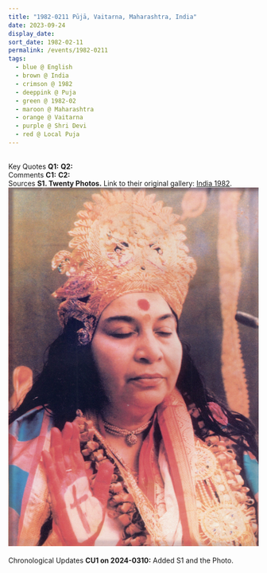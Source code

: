 ```yaml
---
title: "1982-0211 Pūjā, Vaitarna, Maharashtra, India"
date: 2023-09-24
display_date: 
sort_date: 1982-02-11
permalink: /events/1982-0211
tags:
  - blue @ English
  - brown @ India
  - crimson @ 1982
  - deeppink @ Puja
  - green @ 1982-02
  - maroon @ Maharashtra
  - orange @ Vaitarna
  - purple @ Shri Devi
  - red @ Local Puja
---
```


<br>

<wave-list>
  <list-title color="DarkSeaGreen" width="55">Key Quotes</list-title>
  <list-item color="BlanchedAlmond" width="280"><b>Q1:</b> <i></i></list-item>
  <list-item color="Lavender" width="280"><b>Q2:</b> <i></i></list-item>
</wave-list>

<br>

<wave-list>
  <list-title color="DarkSeaGreen" width="55">Comments</list-title>
  <list-item color="BlanchedAlmond" width="280"><b>C1:</b> <i></i></list-item>
  <list-item color="Lavender" width="280"><b>C2:</b> <i></i></list-item>
</wave-list>

<br>

<wave-list>
  <list-title color="DarkSeaGreen" width="40">Sources</list-title>
  <list-item color="BlanchedAlmond"  width="280"><b>S1. Twenty Photos.</b> Link to their original gallery: <a href="https://eternalmoments.smugmug.com/Countries/India/1982">India 1982</a>.</list-item>
</wave-list>

<div style="text-align: center"><img src="/images/1982-0211_Puja,_Vaitarna,_Maharashtra,_India_07_(from_tif)_(Yogi_Mahajan_Collection).jpg" /></div>

<br>

<wave-list>
  <list-title color="DarkSeaGreen" width="110">Chronological Updates</list-title>
  <list-item color="BlanchedAlmond" width="280"><b>CU1 on 2024-0310:</b> Added S1 and the Photo.</list-item>
</wave-list